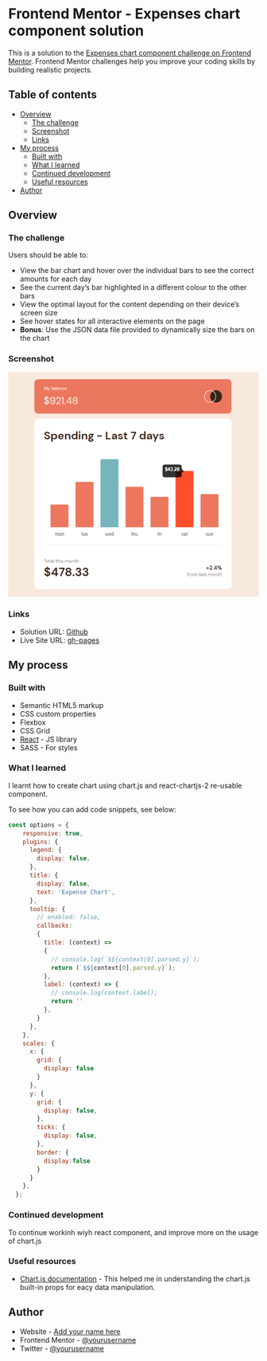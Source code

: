 # Frontend Mentor - Expenses chart component solution

This is a solution to the [Expenses chart component challenge on Frontend Mentor](https://www.frontendmentor.io/challenges/expenses-chart-component-e7yJBUdjwt). Frontend Mentor challenges help you improve your coding skills by building realistic projects. 

## Table of contents

- [Overview](#overview)
  - [The challenge](#the-challenge)
  - [Screenshot](#screenshot)
  - [Links](#links)
- [My process](#my-process)
  - [Built with](#built-with)
  - [What I learned](#what-i-learned)
  - [Continued development](#continued-development)
  - [Useful resources](#useful-resources)
- [Author](#author)


## Overview

### The challenge

Users should be able to:

- View the bar chart and hover over the individual bars to see the correct amounts for each day
- See the current day’s bar highlighted in a different colour to the other bars
- View the optimal layout for the content depending on their device’s screen size
- See hover states for all interactive elements on the page
- **Bonus**: Use the JSON data file provided to dynamically size the bars on the chart

### Screenshot

![Desktop View](./src/images/desktop.png)

### Links

- Solution URL: [Github](https://github.com/Emmanuel-obiora/expense-chart)
- Live Site URL: [gh-pages](https://emmanuel-obiora.github.io/expense-chart)

## My process

### Built with

- Semantic HTML5 markup
- CSS custom properties
- Flexbox
- CSS Grid
- [React](https://reactjs.org/) - JS library
- SASS - For styles

### What I learned

I learnt how to create chart using chart.js and react-chartjs-2 re-usable component.

To see how you can add code snippets, see below:

```js
const options = {
    responsive: true,
    plugins: {
      legend: {
        display: false,
      },
      title: {
        display: false,
        text: 'Expense Chart',
      },
      tooltip: {
        // enabled: false,
        callbacks:
        {
          title: (context) =>
          {
            // console.log(`$${context[0].parsed.y}`);
            return (`$${context[0].parsed.y}`);
          },
          label: (context) => {
            // console.log(context.label);
            return ''
          },
        }
      },
    },
    scales: {
      x: {
        grid: {
          display: false
        }
      },
      y: {
        grid: {
          display: false,
        },
        ticks: {
          display: false,
        },
        border: {
          display:false
        }
      }
    },
  };
```


### Continued development

To continue workinh wiyh react component, and improve more on the usage of chart.js 

### Useful resources

- [Chart.js documentation](https://www.chartjs.org/docs/latest/general) - This helped me in understanding the chart.js built-in props for eacy data manipulation.

## Author

- Website - [Add your name here](https://www.your-site.com)
- Frontend Mentor - [@yourusername](https://www.frontendmentor.io/profile/yourusername)
- Twitter - [@yourusername](https://www.twitter.com/yourusername)
